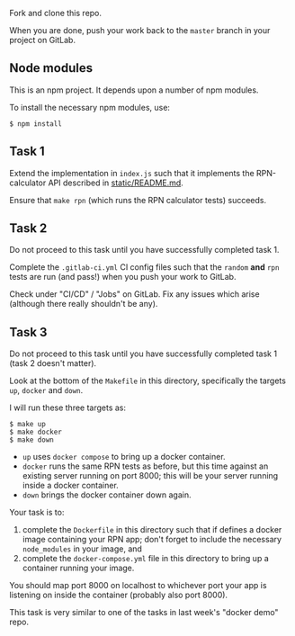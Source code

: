 Fork and clone this repo.

When you are done, push your work back to the `master` branch in your project on GitLab.

## Node modules

This is an npm project.  It depends upon a number of npm modules.

To install the necessary npm modules, use:

    $ npm install

## Task 1

Extend the implementation in `index.js` such that it implements the RPN-calculator API described in
[static/README.md](static/README.md).

Ensure that `make rpn` (which runs the RPN calculator tests) succeeds.

## Task 2

Do not proceed to this task until you have successfully completed task 1.

Complete the `.gitlab-ci.yml` CI config files such that the `random` **and** `rpn` tests
are run (and pass!) when you push your work to GitLab.

Check under "CI/CD" / "Jobs" on GitLab.  Fix any issues which arise (although there really shouldn't be any).

## Task 3

Do not proceed to this task until you have successfully completed task 1 (task 2 doesn't matter).

Look at the bottom of the `Makefile` in this directory, specifically the targets `up`, `docker` and `down`.

I will run these three targets as:

```
$ make up
$ make docker
$ make down
```

- `up` uses `docker compose` to bring up a docker container.
- `docker` runs the same RPN tests as before, but this time against an existing server running on port 8000; this will be your server running inside a docker container.
- `down` brings the docker container down again.

Your task is to:

1. complete the `Dockerfile` in this directory such that if defines a docker image containing your RPN app;
   don't forget to include the necessary `node_modules` in your image, and
2. complete the `docker-compose.yml` file in this directory to bring up a container running your image.

You should map port 8000 on localhost to whichever port your app is listening on inside the container
(probably also port 8000).

This task is very similar to one of the tasks in last week's "docker demo" repo.
